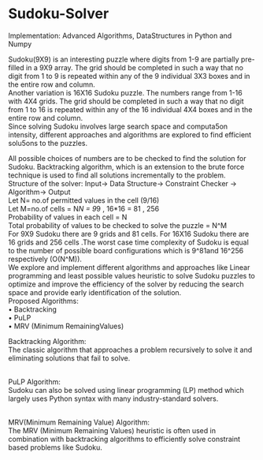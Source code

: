 # Sudoku-Solver

Implementation: Advanced Algorithms, DataStructures in Python and Numpy <br />

Sudoku(9X9) is an interesting puzzle where digits from 1-9 are partially pre-filled in a 9X9 array. The grid should be completed in such a way that no digit from 1 to 9 is repeated within any of the 9 individual 3X3 boxes and in the entire row and column.<br />
Another variation is 16X16 Sudoku puzzle. The numbers range from 1-16 with 4X4 grids. The grid should be completed in such a way that no digit from 1 to 16 is repeated within any of the 16 individual 4X4 boxes and in the entire row and column. <br />
Since solving Sudoku involves large search space and computa5on intensity, different approaches and algorithms are explored to find efficient solu5ons to the puzzles.<br />

All possible choices of numbers are to be checked to find the solution for Sudoku. Backtracking algorithm, which is an extension to the brute force technique is used to find all solutions incrementally to the problem.<br />
Structure of the solver: Input-> Data Structure-> Constraint Checker -> Algorithm-> Output<br />
Let N= no.of permitted values in the cell (9/16)<br />
Let M=no.of cells = N*N = 9*9 , 16*16 = 81 , 256<br />
Probability of values in each cell = N<br />
Total probability of values to be checked to solve the puzzle = N^M<br />
For 9X9 Sudoku there are 9 grids and 81 cells. For 16X16 Sudoku there are 16 grids and 256 cells .The worst case time complexity of Sudoku is equal to the number of possible board configurations which is 9^81and 16^256 respectively (O(N^M)).<br />
We explore and implement different algorithms and approaches like Linear programming and least possible values heuristic to solve Sudoku puzzles to optimize and improve the efficiency of the solver by reducing the search space and provide early identification of the solution.<br />
Proposed Algorithms:<br />
• Backtracking<br />
• PuLP<br />
• MRV (Minimum RemainingValues)<br />

Backtracking Algorithm:<br />
The classic algorithm that approaches a problem recursively to solve it and eliminating solutions that fail to solve.<br />
<br />

PuLP Algorithm:<br />
Sudoku can also be solved using linear programming (LP) method which largely uses Python syntax with many industry-standard solvers.<br />
<br />

MRV(Minimum Remaining Value) Algorithm:<br />
The MRV (Minimum Remaining Values) heuristic is often used in combination with backtracking algorithms to efficiently solve constraint based problems like Sudoku.<br />
